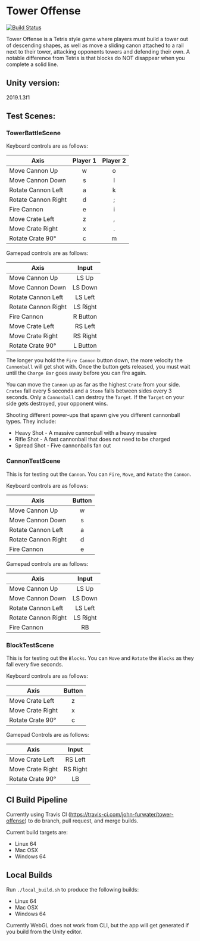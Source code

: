 # Tower Offense

[![Build Status](https://travis-ci.com/john-furwater/tower-offense.svg?branch=master)](https://travis-ci.com/john-furwater/tower-offense)

Tower Offense is a Tetris style game where players must build a tower out of
descending shapes, as well as move a sliding canon attached to a rail next to
their tower, attacking opponents towers and defending their own.  A notable
difference from Tetris is that blocks do NOT disappear when you complete a solid
line.

## Unity version:
2019.1.3f1

## Test Scenes:
### TowerBattleScene
Keyboard controls are as follows:

|   Axis               | Player 1 | Player 2 |
| -------------------- |:--------:|:--------:|
| Move Cannon Up       | w        | o        |
| Move Cannon Down     | s        | l        |
| Rotate Cannon Left   | a        | k        |
| Rotate Cannon Right  | d        | ;        |
| Fire Cannon          | e        | i        |
| Move Crate Left      | z        | ,        |
| Move Crate Right     | x        | .        |
| Rotate Crate 90&deg; | c        | m        |

Gamepad controls are as follows:

|   Axis               | Input    |
| -------------------- |:--------:|
| Move Cannon Up       | LS Up    |
| Move Cannon Down     | LS Down  |
| Rotate Cannon Left   | LS Left  |
| Rotate Cannon Right  | LS Right |
| Fire Cannon          | R Button |
| Move Crate Left      | RS Left  |
| Move Crate Right     | RS Right |
| Rotate Crate 90&deg; | L Button |

The longer you hold the `Fire Cannon` button down, the more velocity the
`Cannonball` will get shot with.  Once the button gets released, you must wait
until the `Charge Bar` goes away before you can fire again.

You can move the `Cannon` up as far as the highest `Crate` from your side.
`Crates` fall every 5 seconds and a `Stone` falls between sides every 3 seconds.
Only a `Cannonball` can destroy the `Target`.  If the `Target` on your side gets
destroyed, your opponent wins.

Shooting different power-ups that spawn give you different cannonball types.
They include:
* Heavy Shot - A massive cannonball with a heavy massive
* Rifle Shot - A fast cannonball that does not need to be charged
* Spread Shot - Five cannonballs fan out

### CannonTestScene
This is for testing out the `Cannon`.  You can `Fire`, `Move`, and `Rotate` the
`Cannon`.

Keyboard controls are as follows:

|   Axis               | Button |
| -------------------- |:------:|
| Move Cannon Up       | w      |
| Move Cannon Down     | s      |
| Rotate Cannon Left   | a      |
| Rotate Cannon Right  | d      |
| Fire Cannon          | e      |

Gamepad controls are as follows:

|   Axis               | Input    |
| -------------------- |:--------:|
| Move Cannon Up       | LS Up    |
| Move Cannon Down     | LS Down  |
| Rotate Cannon Left   | LS Left  |
| Rotate Cannon Right  | LS Right |
| Fire Cannon          | RB       |


### BlockTestScene
This is for testing out the `Blocks`.  You can `Move` and `Rotate` the `Blocks`
as they fall every five seconds.

Keyboard controls are as follows:

|   Axis               | Button |
| -------------------- |:------:|
| Move Crate Left      | z      |
| Move Crate Right     | x      |
| Rotate Crate 90&deg; | c      |

Gamepad Controls are as follows:

|   Axis               | Input    |
| -------------------- |:--------:|
| Move Crate Left      | RS Left  |
| Move Crate Right     | RS Right |
| Rotate Crate 90&deg; | LB       |

## CI Build Pipeline
Currently using Travis CI (https://travis-ci.com/john-furwater/tower-offense) to
do branch, pull request, and merge builds.

Current build targets are:
* Linux 64
* Mac OSX
* Windows 64

## Local Builds
Run ```./local_build.sh``` to produce the following builds:
* Linux 64
* Mac OSX
* Windows 64

Currently WebGL does not work from CLI, but the app will get generated if you
build from the Unity editor.
